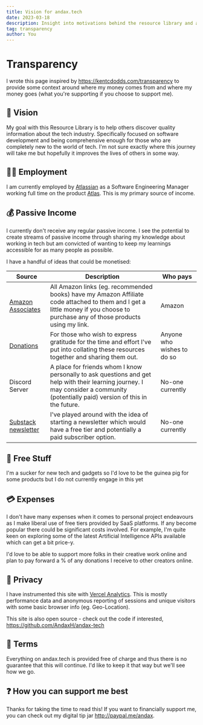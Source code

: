 ```yaml
---
title: Vision for andax.tech
date: 2023-03-18
description: Insight into motivations behind the resource library and any money involved
tag: transparency
author: You
---
```


# Transparency

I wrote this page inspired by https://kentcdodds.com/transparency to provide some context around where my money comes from and where my money goes (what you're supporting if you choose to support me).

## 🚀 Vision

My goal with this Resource Library is to help others discover quality information about the tech industry. Specifically focused on software development and being comprehensive enough for those who are completely new to the world of tech. I'm not sure exactly where this journey will take me but hopefully it improves the lives of others in some way.

## 👨‍💻 Employment

I am currently employed by [Atlassian](https://www.atlassian.com/) as a Software Engineering Manager working full time on the product [Atlas](https://www.atlassian.com/software/atlas). This is my primary source of income.

## 💰 Passive Income

I currently don't receive any regular passive income. I see the potential to create streams of passive income through sharing my knowledge about working in tech but am convicted of wanting to keep my learnings accessible for as many people as possible.

I have a handful of ideas that could be monetised:

| Source                                                                         | Description                                                                                                                                                                        | Who pays                   |
| ------------------------------------------------------------------------------ | ---------------------------------------------------------------------------------------------------------------------------------------------------------------------------------- | -------------------------- |
| [Amazon Associates](https://affiliate-program.amazon.com.au/?tag=andaxtech-22) | All Amazon links (eg. recommended books) have my Amazon Affiliate code attached to them and I get a little money if you choose to purchase any of those products using my link.    | Amazon                     |
| [Donations](https://www.paypal.com/paypalme/andax)                             | For those who wish to express gratitude for the time and effort I've put into collating these resources together and sharing them out.                                             | Anyone who wishes to do so |
| Discord Server                                                                 | A place for friends whom I know personally to ask questions and get help with their learning journey. I may consider a community (potentially paid) version of this in the future. | No-one currently           |
| [Substack newsletter](https://substack.com/)                                   | I've played around with the idea of starting a newsletter which would have a free tier and potentially a paid subscriber option.                                                   | No-one currently           |

## 👀 Free Stuff

I'm a sucker for new tech and gadgets so I'd love to be the guinea pig for some products but I do not currently engage in this yet

## 💳 Expenses

I don't have many expenses when it comes to personal project endeavours as I make liberal use of free tiers provided by SaaS platforms. If any become popular there could be significant costs involved. For example, I'm quite keen on exploring some of the latest Artificial Intelligence APIs available which can get a bit price-y.

I'd love to be able to support more folks in their creative work online and plan to pay forward a % of any donations I receive to other creators online.

## 🔐 Privacy

I have instrumented this site with [Vercel Analytics](https://vercel.com/analytics). This is mostly performance data and anonymous reporting of sessions and unique visitors with some basic browser info (eg. Geo-Location).

This site is also open source - check out the code if interested, https://github.com/AndaxH/andax-tech

## 📄 Terms

Everything on andax.tech is provided free of charge and thus there is no guarantee that this will continue. I'd like to keep it that way but we'll see how we go.

## ❓ How you can support me best

Thanks for taking the time to read this! If you want to financially support me, you can check out my digital tip jar http://paypal.me/andax.
